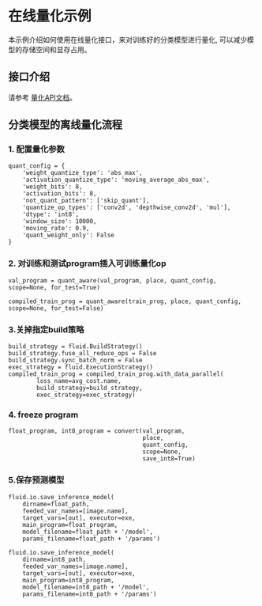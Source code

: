 # 在线量化示例

本示例介绍如何使用在线量化接口，来对训练好的分类模型进行量化, 可以减少模型的存储空间和显存占用。

## 接口介绍

请参考 [量化API文档](https://paddlepaddle.github.io/PaddleSlim/api/quantization_api/)。

## 分类模型的离线量化流程

### 1. 配置量化参数

```
quant_config = {
    'weight_quantize_type': 'abs_max',
    'activation_quantize_type': 'moving_average_abs_max',
    'weight_bits': 8,
    'activation_bits': 8,
    'not_quant_pattern': ['skip_quant'],
    'quantize_op_types': ['conv2d', 'depthwise_conv2d', 'mul'],
    'dtype': 'int8',
    'window_size': 10000,
    'moving_rate': 0.9,
    'quant_weight_only': False
}
```

### 2. 对训练和测试program插入可训练量化op

```
val_program = quant_aware(val_program, place, quant_config, scope=None, for_test=True)

compiled_train_prog = quant_aware(train_prog, place, quant_config, scope=None, for_test=False)
```

### 3.关掉指定build策略

```
build_strategy = fluid.BuildStrategy()
build_strategy.fuse_all_reduce_ops = False
build_strategy.sync_batch_norm = False
exec_strategy = fluid.ExecutionStrategy()
compiled_train_prog = compiled_train_prog.with_data_parallel(
        loss_name=avg_cost.name,
        build_strategy=build_strategy,
        exec_strategy=exec_strategy)
```

### 4. freeze program

```
float_program, int8_program = convert(val_program, 
                                      place,
                                      quant_config,
                                      scope=None,
                                      save_int8=True)
```

### 5.保存预测模型

```
fluid.io.save_inference_model(
    dirname=float_path,
    feeded_var_names=[image.name],
    target_vars=[out], executor=exe,
    main_program=float_program,
    model_filename=float_path + '/model',
    params_filename=float_path + '/params')

fluid.io.save_inference_model(
    dirname=int8_path,
    feeded_var_names=[image.name],
    target_vars=[out], executor=exe,
    main_program=int8_program,
    model_filename=int8_path + '/model',
    params_filename=int8_path + '/params')
```
